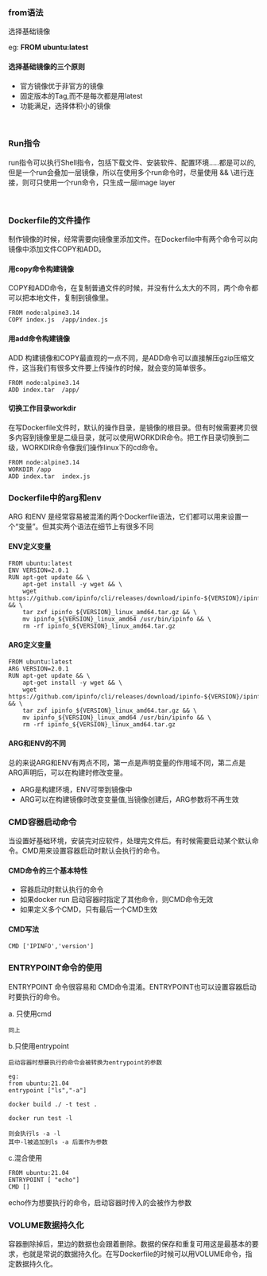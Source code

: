 ### from语法

选择基础镜像

eg: **FROM ubuntu:latest**

#### 选择基础镜像的三个原则

- 官方镜像优于非官方的镜像
- 固定版本的Tag,而不是每次都是用latest
- 功能满足，选择体积小的镜像

<br/>

### Run指令

run指令可以执行Shell指令，包括下载文件、安装软件、配置环境.....都是可以的,但是一个run会叠加一层镜像，所以在使用多个run命令时，尽量使用 && \进行连接，则可只使用一个run命令，只生成一层image layer

<br/>

### Dockerfile的文件操作

制作镜像的时候，经常需要向镜像里添加文件。在Dockerfile中有两个命令可以向镜像中添加文件COPY和ADD。

#### 用copy命令构建镜像

COPY和ADD命令，在复制普通文件的时候，并没有什么太大的不同，两个命令都可以把本地文件，复制到镜像里。

```
FROM node:alpine3.14
COPY index.js  /app/index.js
```

#### 用add命令构建镜像

ADD 构建镜像和COPY最直观的一点不同，是ADD命令可以直接解压gzip压缩文件，这当我们有很多文件要上传操作的时候，就会变的简单很多。

```
FROM node:alpine3.14
ADD index.tar  /app/
```

#### 切换工作目录workdir

在写Dockerfile文件时，默认的操作目录，是镜像的根目录。但有时候需要拷贝很多内容到镜像里是二级目录，就可以使用WORKDIR命令。把工作目录切换到二级，WORKDIR命令像我们操作linux下的cd命令。

```
FROM node:alpine3.14
WORKDIR /app
ADD index.tar  index.js
```

### Dockerfile中的arg和env

ARG 和ENV 是经常容易被混淆的两个Dockerfile语法，它们都可以用来设置一个“变量”。但其实两个语法在细节上有很多不同

#### ENV定义变量

```
FROM ubuntu:latest
ENV VERSION=2.0.1
RUN apt-get update && \
    apt-get install -y wget && \
    wget https://github.com/ipinfo/cli/releases/download/ipinfo-${VERSION}/ipinfo_${VERSION}_linux_amd64.tar.gz && \
    tar zxf ipinfo_${VERSION}_linux_amd64.tar.gz && \
    mv ipinfo_${VERSION}_linux_amd64 /usr/bin/ipinfo && \
    rm -rf ipinfo_${VERSION}_linux_amd64.tar.gz
```

#### ARG定义变量

```
FROM ubuntu:latest
ARG VERSION=2.0.1
RUN apt-get update && \
    apt-get install -y wget && \
    wget https://github.com/ipinfo/cli/releases/download/ipinfo-${VERSION}/ipinfo_${VERSION}_linux_amd64.tar.gz && \
    tar zxf ipinfo_${VERSION}_linux_amd64.tar.gz && \
    mv ipinfo_${VERSION}_linux_amd64 /usr/bin/ipinfo && \
    rm -rf ipinfo_${VERSION}_linux_amd64.tar.gz
```

#### ARG和ENV的不同

总的来说ARG和ENV有两点不同，第一点是声明变量的作用域不同，第二点是ARG声明后，可以在构建时修改变量。

- ARG是构建环境，ENV可带到镜像中
- ARG可以在构建镜像时改变变量值,当镜像创建后，ARG参数将不再生效

### CMD容器启动命令

当设置好基础环境，安装完对应软件，处理完文件后。有时候需要启动某个默认命令。CMD用来设置容器启动时默认会执行的命令。

#### CMD命令的三个基本特性

- 容器启动时默认执行的命令
- 如果docker run 启动容器时指定了其他命令，则CMD命令无效
- 如果定义多个CMD，只有最后一个CMD生效

#### CMD写法

```
CMD ['IPINFO','version']
```

### ENTRYPOINT命令的使用

ENTRYPOINT 命令很容易和 CMD命令混淆。ENTRYPOINT也可以设置容器启动时要执行的命令。

a. 只使用cmd

	同上

b.只使用entrypoint

	启动容器时想要执行的命令会被转换为entrypoint的参数
	
	eg:
	from ubuntu:21.04
	entrypoint ["ls","-a"]
	
	docker build ./ -t test .
	
	docker run test -l
	
	则会执行ls -a -l
	其中-l被追加到ls -a 后面作为参数

c.混合使用

```
FROM ubuntu:21.04
ENTRYPOINT [ "echo"]
CMD []
```

echo作为想要执行的命令，启动容器时传入的会被作为参数

### VOLUME数据持久化

容器删除掉后，里边的数据也会跟着删除。数据的保存和重复可用这是最基本的要求，也就是常说的数据持久化。在写Dockerfile的时候可以用VOLUME命令，指定数据持久化。